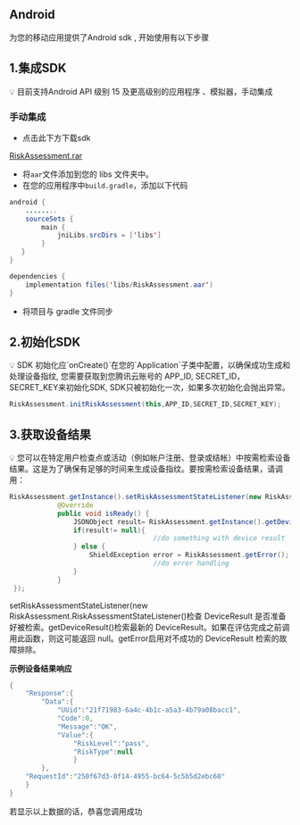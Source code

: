 ## Android
为您的移动应用提供了Android sdk , 开始使用有以下步骤
## 1.集成SDK

<aside>
💡 目前支持Android API 级别 15 及更高级别的应用程序 、模拟器，手动集成

</aside>

### 手动集成

- 点击此下方下载sdk

[RiskAssessment.rar](https://s3-us-west-2.amazonaws.com/secure.notion-static.com/b393d6f5-3882-4e09-bf49-930b51e0af6e/RiskAssessment.rar)

- 将`aar`文件添加到您的 libs 文件夹中。
- 在您的应用程序中`build.gradle`，添加以下代码

```java
android {
	........
	sourceSets {
        main {
            jniLibs.srcDirs = ['libs']
        }
   }
}

dependencies {
    implementation files('libs/RiskAssessment.aar')
}
```

- 将项目与 gradle 文件同步

## 2.初始化SDK

<aside>
💡 SDK 初始化应`onCreate()`在您的`Application`子类中配置，以确保成功生成和处理设备指纹, 您需要获取到您腾讯云账号的 APP_ID, SECRET_ID，SECRET_KEY来初始化SDK, SDK只被初始化一次，如果多次初始化会抛出异常。

</aside>

```java
RiskAssessment.initRiskAssessment(this,APP_ID,SECRET_ID,SECRET_KEY);
```

## 3.获取设备结果

<aside>
💡 您可以在特定用户检查点或活动（例如帐户注册、登录或结帐）中按需检索设备结果。这是为了确保有足够的时间来生成设备指纹。要按需检索设备结果，请调用：

</aside>

```java
RiskAssessment.getInstance().setRiskAssessmentStateListener(new RiskAssessment.RiskAssessmentStateListener() {
            @Override
            public void isReady() {
                JSONObject result= RiskAssessment.getInstance().getDeviceResult();
                if(result!= null){
									//do something with device result
                } else {
                    ShieldException error = RiskAssessment.getError();
									//do error handling
                }
            }
 });
```

setRiskAssessmentStateListener(new RiskAssessment.RiskAssessmentStateListener()检查 DeviceResult 是否准备好被检索。getDeviceResult()检索最新的 DeviceResult。如果在评估完成之前调用此函数，则这可能返回 null。getError启用对不成功的 DeviceResult 检索的故障排除。

**示例设备结果响应**

```java
{
	"Response":{
		"Data":{
			"UUid":"21f71983-6a4c-4b1c-a5a3-4b79a08bacc1",
			"Code":0,
			"Message":"OK",
			"Value":{
				"RiskLevel":"pass",
				"RiskType":null
				}
		},
	"RequestId":"250f67d3-0f14-4955-bc64-5c5b5d2ebc60"
	}
}
```

若显示以上数据的话，恭喜您调用成功
